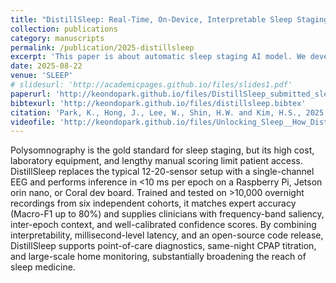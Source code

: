 ```yaml
---
title: "DistillSleep: Real-Time, On-Device, Interpretable Sleep Staging from Single-Channel EEG"
collection: publications
category: manuscripts
permalink: /publication/2025-distillsleep
excerpt: 'This paper is about automatic sleep staging AI model. We developed a lightweight AI model using knowledge distillation, while providing verifiability.' 
date: 2025-08-22
venue: 'SLEEP'
# slidesurl: 'http://academicpages.github.io/files/slides1.pdf'
paperurl: 'http://keondopark.github.io/files/DistillSleep_submitted_sleep.pdf'
bibtexurl: 'http://keondopark.github.io/files/distillsleep.bibtex'
citation: 'Park, K., Hong, J., Lee, W., Shin, H.W. and Kim, H.S., 2025. DistillSleep: Real-Time, On-Device, Interpretable Sleep Staging from Single-Channel EEG. SLEEPJ, p.zsaf240.'
videofile: 'http://keondopark.github.io/files/Unlocking_Sleep__How_DistillSleep_s_AI_Revolutionizes_Diagnosti.mp4'
---
```

Polysomnography is the gold standard for sleep staging, but its high cost, laboratory equipment, and lengthy manual scoring limit patient access. DistillSleep replaces the typical 12-20-sensor setup with a single-channel EEG and performs inference in <10 ms per epoch on a Raspberry Pi, Jetson orin nano, or Coral dev board. Trained and tested on >10,000 overnight recordings from six independent cohorts, it matches expert accuracy (Macro-F1 up to 80%) and supplies clinicians with frequency-band saliency, inter-epoch context, and well-calibrated confidence scores. By combining interpretability, millisecond-level latency, and an open-source code release, DistillSleep supports point-of-care diagnostics, same-night CPAP titration, and large-scale home monitoring, substantially broadening the reach of sleep medicine.


<!--  <video controls width="400">
  <source src="http://keondopark.github.io/files/Unlocking_Sleep__How_DistillSleep_s_AI_Revolutionizes_Diagnosti.mp4" type="video/mp4">
</video> -->


